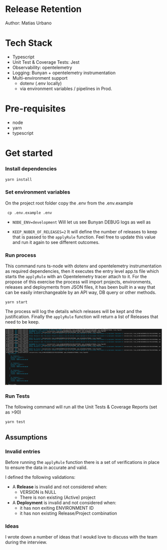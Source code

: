 # Release Retention

Author: Matias Urbano

# Tech Stack

- Typescript
- Unit Test & Coverage Tests: Jest
- Observability: opentelemetry
- Logging: Bunyan + opentelemetry instrumentation
- Multi-environment support
  - dotenv (.env locally)
  - via environment variables / pipelines in Prod.

# Pre-requisites

- node
- yarn
- typescript

# Get started

### Install dependencies

```
yarn install
```

### Set environment variables

On the project root folder copy the .env from the .env.example

```
 cp .env.example .env
```

- `NODE_ENV=development`
  Will let us see Bunyan DEBUG logs as well as

- `KEEP_NUBER_OF_RELEASES=2`
  It will define the number of releases to keep that is passed to the `applyRule` function. Feel free to update this value and run it again to see different outcomes.

### Run process

This command runs ts-node with dotenv and opentelemetry instrumentation as required dependencies, then it executes the entry level app.ts file which starts the `applyRule` with an Opentelemetry tracer attach to it. For the propose of this exercise the process will import projects, environments, releases and deployments from JSON files, it has been built in a way that can be easily interchangeable by an API way, DB query or other methods.

```
yarn start
```

The process will log the details which releases will be kept and the justification. Finally the `applyRule` function will return a list of Releases that need to be keep.

![Results sample](/static/console-results-sample.png)

### Run Tests

The following command will run all the Unit Tests & Coverage Reports (set as >90)

```
yarn test
```

## Assumptions

### Invalid entries

Before running the `applyRule` function there is a set of verifications in place to ensure the data in accurate and valid.

I defined the following validations:

- A **Release** is invalid and not considered when:
  - VERSION is NULL
  - There is non existing (Active) project
- A **Deployment** is invalid and not considered when:
  - it has non exiting ENVIRONMENT ID
  - it has non existing Release/Project combination

### Ideas

I wrote down a number of ideas that I woukd love to discuss with the team during the interview.
